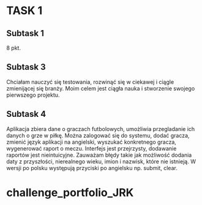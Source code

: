 # TASK 1  
## Subtask 1  
8 pkt.  
## Subtask 3
Chciałam nauczyć się testowania, rozwinąć się w ciekawej i ciągle zmienijącej się branży. Moim celem jest ciągła nauka i stworzenie swojego pierwszego projektu.
## Subtask 4
Aplikacja zbiera dane o graczach futbolowych, umożliwia przegladanie ich danych o grze w piłkę.
Można zalogować się do systemu, dodać gracza, zmienić język aplikacji na angielski, wyszukać konkretnego gracza, wygenerować raport o meczu.
Interfejs jest przejrzysty, dodawanie raportów jest nieintuicyjne.
Zauważam błędy takie jak możliwość dodania daty z przyszłości, nierealnego wieku, imion i nazwisk, które nie istnieją. 
W wersji po polsku występują przyciski po angielsku np. submit, clear. 
# challenge_portfolio_JRK
